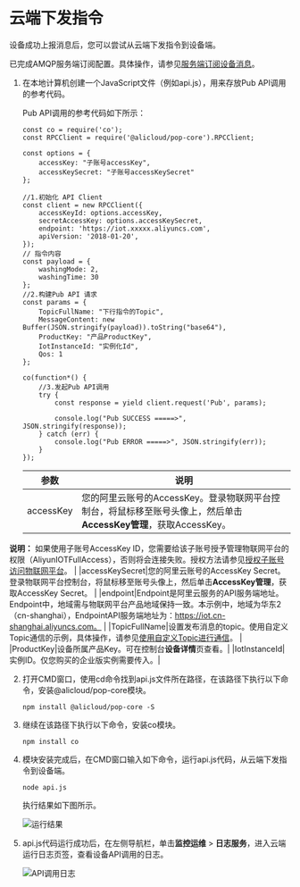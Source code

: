 # 云端下发指令

设备成功上报消息后，您可以尝试从云端下发指令到设备端。

已完成AMQP服务端订阅配置。具体操作，请参见[服务端订阅设备消息](/cn.zh-CN/入门教程/企业版实例快速入门/服务端订阅设备消息.md)。

1.  在本地计算机创建一个JavaScript文件（例如api.js），用来存放Pub API调⽤的参考代码。

    Pub API调⽤的参考代码如下所示：

    ```
    const co = require('co');
    const RPCClient = require('@alicloud/pop-core').RPCClient;
    
    const options = {
        accessKey: "子账号accessKey",
        accessKeySecret: "子账号accessKeySecret"
    };
    
    //1.初始化 API Client
    const client = new RPCClient({
        accessKeyId: options.accessKey,
        secretAccessKey: options.accessKeySecret,
        endpoint: 'https://iot.xxxxx.aliyuncs.com',
        apiVersion: '2018-01-20',
    });
    // 指令内容
    const payload = {
        washingMode: 2,
        washingTime: 30
    };
    //2.构建Pub API 请求
    const params = {
        TopicFullName: "下行指令的Topic",
        MessageContent: new Buffer(JSON.stringify(payload)).toString("base64"),
        ProductKey: "产品ProductKey",
        IotInstanceId: "实例化Id",
        Qos: 1
    };
    
    co(function*() {
        //3.发起Pub API调用
        try {
            const response = yield client.request('Pub', params);
    
            console.log("Pub SUCCESS =====>", JSON.stringify(response));
        } catch (err) {
            console.log("Pub ERROR =====>", JSON.stringify(err));
        }
    });
    ```

    |参数|说明|
    |--|--|
    |accessKey|您的阿里云账号的AccessKey。登录物联网平台控制台，将鼠标移至账号头像上，然后单击**AccessKey管理**，获取AccessKey。

**说明：** 如果使用子账号AccessKey ID，您需要给该子账号授予管理物联网平台的权限（AliyunIOTFullAccess），否则将会连接失败。授权方法请参见[授权子账号访问物联网平台](/cn.zh-CN/权限管理/账号授权/RAM授权管理/子账号访问.md)。 |
    |accessKeySecret|您的阿里云账号的AccessKey Secret。 登录物联网平台控制台，将鼠标移至账号头像上，然后单击**AccessKey管理**，获取AccessKey Secret。 |
    |endpoint|Endpoint是阿里云服务的API服务端地址。Endpoint中，地域需与物联网平台产品地域保持一致。本示例中，地域为华东2（cn-shanghai），EndpointAPI服务端地址为：https://iot.cn-shanghai.aliyuncs.com。 |
    |TopicFullName|设置发布消息的topic。使用自定义Topic通信的示例，具体操作，请参见[使用自定义Topic进行通信](/cn.zh-CN/最佳实践/消息通信/使用自定义Topic进行通信.md)。 |
    |ProductKey|设备所属产品Key。可在控制台**设备详情**页查看。|
    |IotInstanceId|实例ID。仅您购买的企业版实例需要传入。|

2.  打开CMD窗口，使用cd命令找到api.js文件所在路径，在该路径下执行以下命令，安装@alicloud/pop-core模块。

    `npm install @alicloud/pop-core -S`

3.  继续在该路径下执行以下命令，安装co模块。

    `npm install co`

4.  模块安装完成后，在CMD窗口输入如下命令，运行api.js代码，从云端下发指令到设备端。

    `node api.js`

    执行结果如下图所示。

    ![运行结果](https://static-aliyun-doc.oss-accelerate.aliyuncs.com/assets/img/zh-CN/5073065061/p183067.png)

5.  api.js代码运行成功后，在左侧导航栏，单击**监控运维** \> **日志服务**，进入云端运行日志页签，查看设备API调用的⽇志。

    ![API调用日志](https://static-aliyun-doc.oss-accelerate.aliyuncs.com/assets/img/zh-CN/5073065061/p183073.png)


